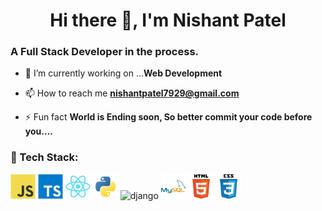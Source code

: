 
<h1 align="center">Hi there 👋, I'm Nishant Patel</h1>
<h3>A Full Stack Developer in the process.</h3>


- 🌱 I’m currently working on ...**Web Development**

- 📫 How to reach me **nishantpatel7929@gmail.com**

- ⚡ Fun fact **World is Ending soon, So better commit your code before you....**

<p align="left">
</p>

<h3 align="left">🔭 Tech Stack:</h3>
<p align="left"> 

<img src="https://raw.githubusercontent.com/devicons/devicon/master/icons/javascript/javascript-original.svg" alt="javascript" width="40" height="40"/>

<img src="https://raw.githubusercontent.com/devicons/devicon/master/icons/typescript/typescript-original.svg" alt="typescript" width="40" height="40"/> 
 
<img src="https://raw.githubusercontent.com/devicons/devicon/master/icons/react/react-original.svg" alt="react" width="40" height="40"/> 
  
<img src="https://raw.githubusercontent.com/devicons/devicon/master/icons/python/python-original.svg" alt="python" width="40" height="40"/> 

<img src="https://cdn.worldvectorlogo.com/logos/django.svg" alt="django" width="40" height="40"/> 

<img src="https://raw.githubusercontent.com/devicons/devicon/master/icons/mysql/mysql-original-wordmark.svg" alt="mysql" width="40" height="40"/> 

<img src="https://raw.githubusercontent.com/devicons/devicon/master/icons/html5/html5-original-wordmark.svg" alt="html5" width="40" height="40"/> 

<img src="https://raw.githubusercontent.com/devicons/devicon/master/icons/css3/css3-original-wordmark.svg" alt="css3" width="40" height="40"/> 

</p>


